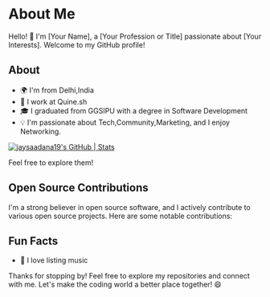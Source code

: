 # About Me

Hello! 👋 I'm [Your Name], a [Your Profession or Title] passionate about [Your Interests]. Welcome to my GitHub profile!

## About

- 🌍 I'm from Delhi,India
- 💼 I work at Quine.sh
- 🎓 I graduated from GGSIPU with a degree in Software Development
- 💡 I'm passionate about Tech,Community,Marketing, and I enjoy Networking.

[![jaysaadana19's GitHub | Stats](https://stats.quine.sh/jaysaadana19/github?theme=dark)](https://quine.sh?utm_source=widgets&utm_campaign=jaysaadana19)


Feel free to explore them!

## Open Source Contributions

I'm a strong believer in open source software, and I actively contribute to various open source projects. Here are some notable contributions:

## Fun Facts

- 🎵 I love listing music


Thanks for stopping by! Feel free to explore my repositories and connect with me. Let's make the coding world a better place together! 😄
